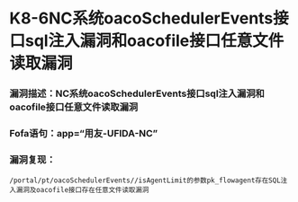 # K8-6NC系统oacoSchedulerEvents接口sql注入漏洞和oacofile接口任意文件读取漏洞

<u></u>





### 漏洞描述：NC系统oacoSchedulerEvents接口sql注入漏洞和oacofile接口任意文件读取漏洞



### Fofa语句：app=“用友-UFIDA-NC”



### 漏洞复现：

```
/portal/pt/oacoSchedulerEvents//isAgentLimit的参数pk_flowagent存在SQL注入漏洞及oacofile接口存在任意文件读取漏洞
```
